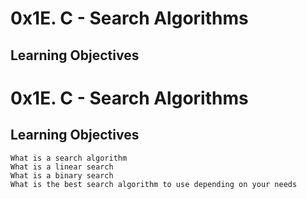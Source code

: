 # 0x1E. C - Search Algorithms

## Learning Objectives

# 0x1E. C - Search Algorithms

## Learning Objectives


    What is a search algorithm
    What is a linear search
    What is a binary search
    What is the best search algorithm to use depending on your needs

